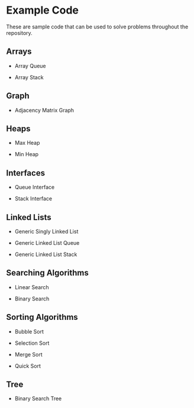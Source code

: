 # Example Code

These are sample code that can be used to solve problems throughout the repository.

## Arrays

- Array Queue

- Array Stack

## Graph

- Adjacency Matrix Graph

## Heaps

- Max Heap

- Min Heap

## Interfaces

- Queue Interface

- Stack Interface

## Linked Lists

- Generic Singly Linked List

- Generic Linked List Queue

- Generic Linked List Stack

## Searching Algorithms

- Linear Search

- Binary Search

## Sorting Algorithms

- Bubble Sort

- Selection Sort

- Merge Sort

- Quick Sort

## Tree

- Binary Search Tree

